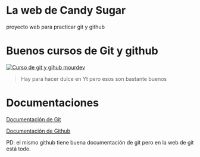# La web de Candy Sugar

proyecto web para practicar git y github

# Buenos cursos de Git y github
[![Curso de git y gihub mourdev](https://img.youtube.com/vi/3GymExBkKjE/maxresdefault.jpg)](https://www.youtube.com/watch?v=3GymExBkKjE&t=8153s&pp=ygUVY3Vyc28gZGUgZ2l0IHkgZ2l0aHVi)


> Hay para hacer dulce en Yt pero esos son bastante buenos

# Documentaciones
[Documentación de Git](https://git-scm.com/doc)

[Documentación de Github](https://docs.github.com/es)

PD: el mismo github tiene buena documentación de git pero en la web de git está todo.
